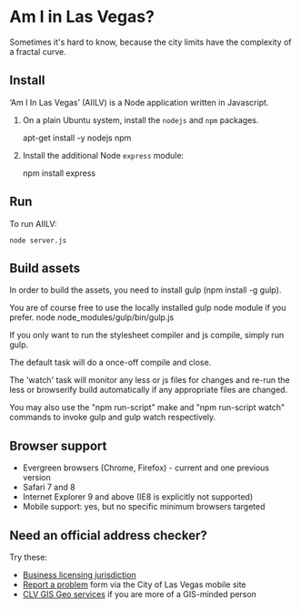 Am I in Las Vegas?
==================

Sometimes it's hard to know, because the city limits have the complexity of a fractal curve.

Install
-------

‘Am I In Las Vegas’ (AIILV) is a Node application written in Javascript.

1. On a plain Ubuntu system, install the `nodejs` and `npm` packages.

    apt-get install -y nodejs npm

2. Install the additional Node `express` module:

    npm install express

Run
---

To run AIILV:

    node server.js

Build assets
------------

In order to build the assets, you need to install gulp (npm install -g gulp).

You are of course free to use the locally installed gulp node module if you prefer.
    node node_modules/gulp/bin/gulp.js

If you only want to run the stylesheet compiler and js compile, simply run gulp.

The default task will do a once-off compile and close.

The 'watch' task will monitor any less or js files for changes and re-run the less or browserify build
automatically if any appropriate files are changed.

You may also use the "npm run-script" make and "npm run-script watch" commands to invoke gulp and gulp watch respectively.

Browser support
---------------

- Evergreen browsers (Chrome, Firefox) - current and one previous version
- Safari 7 and 8
- Internet Explorer 9 and above (IE8 is explicitly not supported)
- Mobile support: yes, but no specific minimum browsers targeted

Need an official address checker?
---------------------------------

Try these:

* [Business licensing jurisdiction](http://www.lasvegasnevada.gov/Apply/27541.htm)
* [Report a problem](http://m.lasvegasnevada.gov/ReportProblem.aspx) form via the City of Las Vegas mobile site
* [CLV GIS Geo services](http://clvplaces.appspot.com/) if you are more of a GIS-minded person
